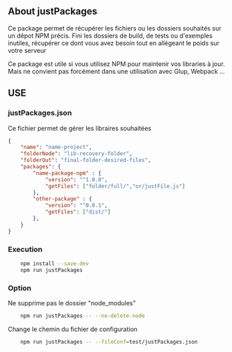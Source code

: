 ## About justPackages

Ce package permet de récupérer les fichiers ou les dossiers souhaités sur un dêpot NPM précis.
Fini les dossiers de build, de tests ou d'exemples inutiles, récupérer ce dont vous avez besoin tout en allégeant le poids sur votre serveur

Ce package est utile si vous utilisez NPM pour maintenir vos libraries à jour.
Mais ne convient pas forcément dans une utilisation avec Glup, Webpack ...

## USE

### justPackages.json

Ce fichier permet de gérer les libraires souhaitées

```json
{
    "name": "name-project",
    "folderNode": "lib-recovery-folder",
    "folderOut": "final-folder-desired-files",
    "packages": {
        "name-package-npm" : {
            "version": "^1.0.0",
            "getFiles": ["folder/full/","or/justFile.js"]
        },
        "other-package" : {
            "version": "^0.0.1",
            "getFiles": ["dist/"]
        },
    }
}
```

### Execution

```bash
    npm install --save-dev
    npm run justPackages
```

### Option

Ne supprime pas le dossier "node_modules"
```bash
    npm run justPackages -- --no-delete-node
```

Change le chemin du fichier de configuration
```bash
    npm run justPackages -- --fileConf=test/justPackages.json
```

